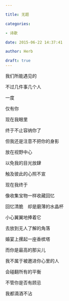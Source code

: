 ```yaml
---

title: 无题

categories:

- 诗歌

date: 2015-06-22 14:37:41

author: Herb

draft: true
---
```


我们所能遇见的

不过几件事几个人

一度

仅有你



现在我眼里

终于不止容纳你了

但我还是注意不把你的身影

放在视野中心

以免我的目光放肆

触及彼此的心照不宣



现在我终于

像收集宝物一样收藏回忆

回忆清脆　却是磨薄的水晶杯

小心翼翼地捧着它

去放到无人了解的角落



婚宴上摞起一座香槟塔

而你是最高的那尖儿

我不属于被邀进你心里的人

会碰翻所有的平衡



不管你是否有顾忌

我都滴酒不沾